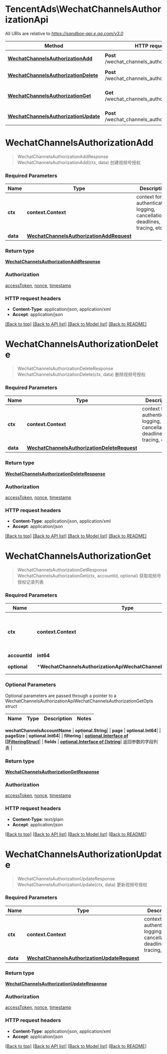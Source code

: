 # TencentAds\WechatChannelsAuthorizationApi

All URIs are relative to *https://sandbox-api.e.qq.com/v3.0*

Method | HTTP request | Description
------------- | ------------- | -------------
[**WechatChannelsAuthorizationAdd**](WechatChannelsAuthorizationApi.md#WechatChannelsAuthorizationAdd) | **Post** /wechat_channels_authorization/add | 创建视频号授权
[**WechatChannelsAuthorizationDelete**](WechatChannelsAuthorizationApi.md#WechatChannelsAuthorizationDelete) | **Post** /wechat_channels_authorization/delete | 删除视频号授权
[**WechatChannelsAuthorizationGet**](WechatChannelsAuthorizationApi.md#WechatChannelsAuthorizationGet) | **Get** /wechat_channels_authorization/get | 获取视频号授权记录列表
[**WechatChannelsAuthorizationUpdate**](WechatChannelsAuthorizationApi.md#WechatChannelsAuthorizationUpdate) | **Post** /wechat_channels_authorization/update | 更新视频号授权


# **WechatChannelsAuthorizationAdd**
> WechatChannelsAuthorizationAddResponse WechatChannelsAuthorizationAdd(ctx, data)
创建视频号授权

### Required Parameters

Name | Type | Description  | Notes
------------- | ------------- | ------------- | -------------
 **ctx** | **context.Context** | context for authentication, logging, cancellation, deadlines, tracing, etc.
  **data** | [**WechatChannelsAuthorizationAddRequest**](WechatChannelsAuthorizationAddRequest.md)|  | 

### Return type

[**WechatChannelsAuthorizationAddResponse**](WechatChannelsAuthorizationAddResponse.md)

### Authorization

[accessToken](../README.md#accessToken), [nonce](../README.md#nonce), [timestamp](../README.md#timestamp)

### HTTP request headers

 - **Content-Type**: application/json, application/xml
 - **Accept**: application/json

[[Back to top]](#) [[Back to API list]](../README.md#documentation-for-api-endpoints) [[Back to Model list]](../README.md#documentation-for-models) [[Back to README]](../README.md)

# **WechatChannelsAuthorizationDelete**
> WechatChannelsAuthorizationDeleteResponse WechatChannelsAuthorizationDelete(ctx, data)
删除视频号授权

### Required Parameters

Name | Type | Description  | Notes
------------- | ------------- | ------------- | -------------
 **ctx** | **context.Context** | context for authentication, logging, cancellation, deadlines, tracing, etc.
  **data** | [**WechatChannelsAuthorizationDeleteRequest**](WechatChannelsAuthorizationDeleteRequest.md)|  | 

### Return type

[**WechatChannelsAuthorizationDeleteResponse**](WechatChannelsAuthorizationDeleteResponse.md)

### Authorization

[accessToken](../README.md#accessToken), [nonce](../README.md#nonce), [timestamp](../README.md#timestamp)

### HTTP request headers

 - **Content-Type**: application/json, application/xml
 - **Accept**: application/json

[[Back to top]](#) [[Back to API list]](../README.md#documentation-for-api-endpoints) [[Back to Model list]](../README.md#documentation-for-models) [[Back to README]](../README.md)

# **WechatChannelsAuthorizationGet**
> WechatChannelsAuthorizationGetResponse WechatChannelsAuthorizationGet(ctx, accountId, optional)
获取视频号授权记录列表

### Required Parameters

Name | Type | Description  | Notes
------------- | ------------- | ------------- | -------------
 **ctx** | **context.Context** | context for authentication, logging, cancellation, deadlines, tracing, etc.
  **accountId** | **int64**|  | 
 **optional** | ***WechatChannelsAuthorizationApiWechatChannelsAuthorizationGetOpts** | optional parameters | nil if no parameters

### Optional Parameters
Optional parameters are passed through a pointer to a WechatChannelsAuthorizationApiWechatChannelsAuthorizationGetOpts struct

Name | Type | Description  | Notes
------------- | ------------- | ------------- | -------------

 **wechatChannelsAccountName** | **optional.String**|  | 
 **page** | **optional.Int64**|  | 
 **pageSize** | **optional.Int64**|  | 
 **filtering** | [**optional.Interface of []FilteringStruct**](FilteringStruct.md)|  | 
 **fields** | [**optional.Interface of []string**](string.md)| 返回参数的字段列表 | 

### Return type

[**WechatChannelsAuthorizationGetResponse**](WechatChannelsAuthorizationGetResponse.md)

### Authorization

[accessToken](../README.md#accessToken), [nonce](../README.md#nonce), [timestamp](../README.md#timestamp)

### HTTP request headers

 - **Content-Type**: text/plain
 - **Accept**: application/json

[[Back to top]](#) [[Back to API list]](../README.md#documentation-for-api-endpoints) [[Back to Model list]](../README.md#documentation-for-models) [[Back to README]](../README.md)

# **WechatChannelsAuthorizationUpdate**
> WechatChannelsAuthorizationUpdateResponse WechatChannelsAuthorizationUpdate(ctx, data)
更新视频号授权

### Required Parameters

Name | Type | Description  | Notes
------------- | ------------- | ------------- | -------------
 **ctx** | **context.Context** | context for authentication, logging, cancellation, deadlines, tracing, etc.
  **data** | [**WechatChannelsAuthorizationUpdateRequest**](WechatChannelsAuthorizationUpdateRequest.md)|  | 

### Return type

[**WechatChannelsAuthorizationUpdateResponse**](WechatChannelsAuthorizationUpdateResponse.md)

### Authorization

[accessToken](../README.md#accessToken), [nonce](../README.md#nonce), [timestamp](../README.md#timestamp)

### HTTP request headers

 - **Content-Type**: application/json, application/xml
 - **Accept**: application/json

[[Back to top]](#) [[Back to API list]](../README.md#documentation-for-api-endpoints) [[Back to Model list]](../README.md#documentation-for-models) [[Back to README]](../README.md)

